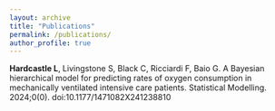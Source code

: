 ```yaml
---
layout: archive
title: "Publications"
permalink: /publications/
author_profile: true
---
```


**Hardcastle L**, Livingstone S, Black C, Ricciardi F, Baio G. A Bayesian hierarchical model for predicting rates of oxygen consumption in mechanically ventilated intensive care patients. Statistical Modelling. 2024;0(0). doi:10.1177/1471082X241238810

